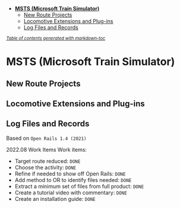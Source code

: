 - [$\textbf{MSTS (Microsoft Train Simulator)}$](#--textbf-msts--microsoft-train-simulator---)
  * [New Route Projects](#new-route-projects)
  * [Locomotive Extensions and Plug-ins](#locomotive-extensions-and-plug-ins)
  * [Log Files and Records](#log-files-and-records)

<small><i><a href='http://ecotrust-canada.github.io/markdown-toc/'>Table of contents generated with markdown-toc</a></i></small>


# $\textbf{MSTS (Microsoft Train Simulator)}$

## New Route Projects

## Locomotive Extensions and Plug-ins

## Log Files and Records

Based on `Open Rails 1.4 (2021)`

2022.08
Work Items
  Work items:
  - Target route reduced: `DONE`
  - Choose the activity: `DONE`
  - Refine if needed to show off Open Rails: `DONE`
  - Add method to OR to identify files needed: `DONE`
  - Extract a minimum set of files from full product: `DONE`
  - Create a tutorial video with commentary: `DONE`
  - Create an installation guide: `DONE`
